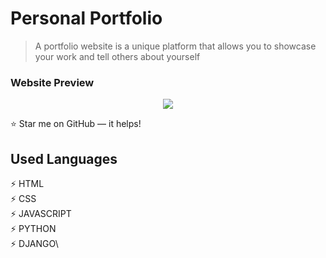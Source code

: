# Personal Portfolio  
> A portfolio website is a unique platform that allows you to showcase your work and tell others about yourself

### Website Preview
<p align="center"> 
  <kbd>
    <a href="https://mubashirofcl.github.io" target="_blank"><img src="static/videos/VID-20240604-WA0149_2.gif">
  </a>
  </kbd>
</p>

:star: Star me on GitHub — it helps!

## Used Languages
⚡️ HTML\
⚡️ CSS\
⚡️ JAVASCRIPT\
⚡️ PYTHON\
⚡️ DJANGO\
